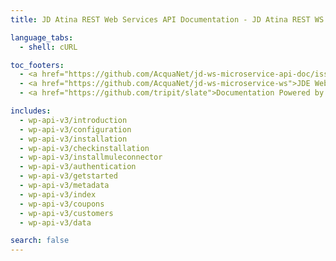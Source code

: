 ```yaml
---
title: JD Atina REST Web Services API Documentation - JD Atina REST WS API v3

language_tabs:
  - shell: cURL

toc_footers:
  - <a href="https://github.com/AcquaNet/jd-ws-microservice-api-doc/issues?labels=bug&amp;page=1&amp;state=open">REST API Issues</a>
  - <a href="https://github.com/AcquaNet/jd-ws-microservice-ws">JDE Web Services Repository</a>
  - <a href="https://github.com/tripit/slate">Documentation Powered by Slate</a>

includes:
  - wp-api-v3/introduction
  - wp-api-v3/configuration    
  - wp-api-v3/installation 
  - wp-api-v3/checkinstallation
  - wp-api-v3/installmuleconnector  
  - wp-api-v3/authentication
  - wp-api-v3/getstarted  
  - wp-api-v3/metadata
  - wp-api-v3/index
  - wp-api-v3/coupons
  - wp-api-v3/customers
  - wp-api-v3/data

search: false
---
```

